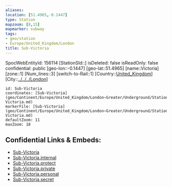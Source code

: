 ```yaml
---
aliases: 
location: [51.4965,-0.1447]
type: Station 
mapzoom: [8,15] 
mapmarker: subway 
tags:
- geo/station
- Europe/United_Kingdom/London
title: Sub-Victoria
---
```

SpocWebEntityId: 156114
[StationSId::]
isDeleted: false
isReadOnly: false
confidential: public
[geo-lon::-0.1447]
[geo-lat::51.4965]
[name::Victoria]
[zone::1]
[Num_lines::3]
[switch-to-Rail::1]
[Country::[United_Kingdom](geo/Continent/Europe/United_Kingdom.md)]
[City::[../../../London](../../../London)]


```leaflet
id: Sub-Victoria
coordinates: [Sub-Victoria](geo/Continent/Europe/United_Kingdom/London~Greater/Underground/Station/Sub-Victoria.md)
markerFile: [Sub-Victoria](geo/Continent/Europe/United_Kingdom/London~Greater/Underground/Station/Sub-Victoria.md)
defaultZoom: 11 
maxZoom: 18
```


## Confidential Links & Embeds: 
- [Sub-Victoria](../../../../../../../../_public/geo/Continent/Europe/United_Kingdom/London~Greater/Underground/Station/Sub-Victoria.md) 
- [Sub-Victoria.internal](../../../../../../../../_internal/geo/Continent/Europe/United_Kingdom/London~Greater/Underground/Station/Sub-Victoria.internal.md) 
- [Sub-Victoria.protect](../../../../../../../../_protect/geo/Continent/Europe/United_Kingdom/London~Greater/Underground/Station/Sub-Victoria.protect.md) 
- [Sub-Victoria.private](../../../../../../../../_private/geo/Continent/Europe/United_Kingdom/London~Greater/Underground/Station/Sub-Victoria.private.md) 
- [Sub-Victoria.personal](../../../../../../../../_personal/geo/Continent/Europe/United_Kingdom/London~Greater/Underground/Station/Sub-Victoria.personal.md) 
- [Sub-Victoria.secret](../../../../../../../../_secret/geo/Continent/Europe/United_Kingdom/London~Greater/Underground/Station/Sub-Victoria.secret.md) 
